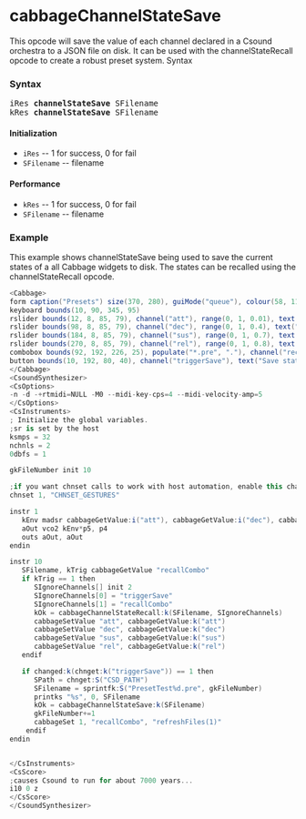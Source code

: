 # cabbageChannelStateSave

This opcode will save the value of each channel declared in a Csound orchestra to a JSON file on disk. It can be used with the channelStateRecall opcode to create a robust preset system.
Syntax

### Syntax

<pre>iRes <b>channelStateSave</b> SFilename
kRes <b>channelStateSave</b> SFilename</pre>

#### Initialization

* `iRes` -- 1 for success, 0 for fail
* `SFilename` -- filename

#### Performance

* `kRes` -- 1 for success, 0 for fail
* `SFilename` -- filename

### Example

This example shows channelStateSave being used to save the current states of a all Cabbage widgets to disk. The states can be recalled using the channelStateRecall opcode.

```csharp
<Cabbage>
form caption("Presets") size(370, 280), guiMode("queue"), colour(58, 110, 182), pluginId("fsad")
keyboard bounds(10, 90, 345, 95)
rslider bounds(12, 8, 85, 79), channel("att"), range(0, 1, 0.01), text("Att.")
rslider bounds(98, 8, 85, 79), channel("dec"), range(0, 1, 0.4), text("Dec.")
rslider bounds(184, 8, 85, 79), channel("sus"), range(0, 1, 0.7), text("Sus.")
rslider bounds(270, 8, 85, 79), channel("rel"), range(0, 1, 0.8), text("Rel.")
combobox bounds(92, 192, 226, 25), populate("*.pre", "."), channel("recallCombo"), channelType("string")
button bounds(10, 192, 80, 40), channel("triggerSave"), text("Save state")
</Cabbage>
<CsoundSynthesizer>
<CsOptions>
-n -d -+rtmidi=NULL -M0 --midi-key-cps=4 --midi-velocity-amp=5
</CsOptions>
<CsInstruments>
; Initialize the global variables. 
;sr is set by the host
ksmps = 32
nchnls = 2
0dbfs = 1

gkFileNumber init 10

;if you want chnset calls to work with host automation, enable this channel
chnset 1, "CHNSET_GESTURES"

instr 1
   kEnv madsr cabbageGetValue:i("att"), cabbageGetValue:i("dec"), cabbageGetValue:i("sus"), cabbageGetValue:i("rel")
   aOut vco2 kEnv*p5, p4
   outs aOut, aOut
endin

instr 10
   SFilename, kTrig cabbageGetValue "recallCombo"
   if kTrig == 1 then
      SIgnoreChannels[] init 2
      SIgnoreChannels[0] = "triggerSave"
      SIgnoreChannels[1] = "recallCombo"
      kOk = cabbageChannelStateRecall:k(SFilename, SIgnoreChannels)
      cabbageSetValue "att", cabbageGetValue:k("att")
      cabbageSetValue "dec", cabbageGetValue:k("dec")
      cabbageSetValue "sus", cabbageGetValue:k("sus")
      cabbageSetValue "rel", cabbageGetValue:k("rel")
   endif

   if changed:k(chnget:k("triggerSave")) == 1 then
      SPath = chnget:S("CSD_PATH")
      SFilename = sprintfk:S("PresetTest%d.pre", gkFileNumber)
      printks "%s", 0, SFilename
      kOk = cabbageChannelStateSave:k(SFilename)
      gkFileNumber+=1
      cabbageSet 1, "recallCombo", "refreshFiles(1)" 
    endif
endin


</CsInstruments>
<CsScore>
;causes Csound to run for about 7000 years...
i10 0 z
</CsScore>
</CsoundSynthesizer>
```